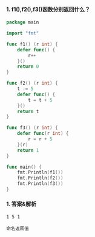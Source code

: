 #### 1. f1(),f2(),f3()函数分别返回什么？

```go
package main

import "fmt"

func f1() (r int) {
	defer func() {
		r++
	}()
	return 0
}

func f2() (r int) {
	t := 5
	defer func() {
		t = t + 5
	}()
	return t
}

func f3() (r int) {
	defer func(r int) {
		r = r + 5
	}(r)
	return 1
}

func main() {
	fmt.Println(f1())
	fmt.Println(f2())
	fmt.Println(f3())
}
```

#### 1. 答案&解析

```text
1 5 1

命名返回值
```
